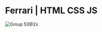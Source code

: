 # Ferrari | HTML CSS JS

![Group 53@2x](https://github.com/RUI-com/Ferrari/assets/139192231/aea54a39-9d5c-4b90-ae23-22240d463cc7)
